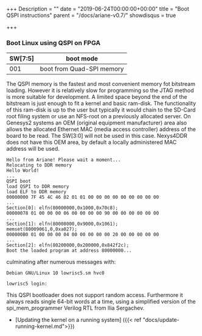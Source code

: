 +++
Description = ""
date = "2019-06-24T00:00:00+00:00"
title = "Boot QSPI instructions"
parent = "/docs/ariane-v0.7/"
showdisqus = true

+++

### Boot Linux using QSPI on FPGA

| SW[7:5]             | boot mode                  |
| --------------      | :----------:               |
| 001                 | boot from Quad-SPI memory  |

The QSPI memory is the fastest and most convenient memory fot bitstream loading. However it is relatively slow for programming so the JTAG method is more suitable for development. A limited space beyond the end of the bitstream is just enough to fit a kernel and basic ram-disk. The functionality of this ram-disk is up to the user but typically it would chain to the SD-Card root filing system or use an NFS-root on a previously allocated server. On Genesys2 systems an OEM (original equipment manufacturer) area also allows the allocated Ethernet MAC (media access controller) address of the board to be read. The SW[3:0] will not be used in this case. Nexys4DDR does not have this OEM area, by default a locally administered MAC address will be used.

    Hello from Ariane! Please wait a moment...
    Relocating to DDR memory
    Hello World!
    ...
    QSPI boot
    load QSPI to DDR memory
    load ELF to DDR memory
    00000000 7F 45 4C 46 02 01 01 00 00 00 00 00 00 00 00 00 
    ...
    Section[0]: elfn(80000000,0x1000,0x70c8);
    00000078 01 00 00 00 06 00 00 00 00 90 00 00 00 00 00 00 
    ...
    Section[1]: elfn(80008000,0x9000,0x1061);
    memset(80009061,0,0xa027);
    000000B0 01 00 00 00 04 00 00 00 00 00 20 00 00 00 00 00 
    ...
    Section[2]: elfn(80200000,0x200000,0x842f2c);
    Boot the loaded program at address 80000000...

culminating after numerous messages with:

    Debian GNU/Linux 10 lowrisc5.sm hvc0

    lowrisc5 login: 

This QSPI bootloader does not support random access. Furthermore it always reads single 64-bit words at a time, using a simplified version of the spi_mem_programmer Verilog RTL from Ilia Sergachev.

* [Updating the kernel on a running system] ({{< ref "docs/update-running-kernel.md">}})

